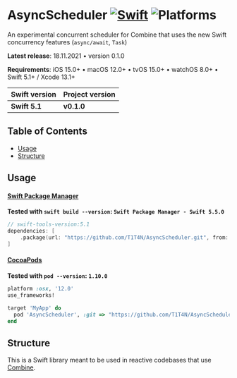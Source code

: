 # AsyncScheduler [![Swift](https://img.shields.io/badge/Swift-5.1-orange.svg?style=flat)](https://developer.apple.com/swift/) ![Platforms](https://img.shields.io/badge/platform-iOS%20%7C%20macOS%20%7C%20watchOS%20%7C%20tvOS-%23989898)
An experimental concurrent scheduler for Combine that uses the new Swift concurrency features (`async/await`, `Task`)

**Latest release**: 18.11.2021 • version 0.1.0

**Requirements**: iOS 15.0+ • macOS 12.0+ • tvOS 15.0+ • watchOS 8.0+ • Swift 5.1+ / Xcode 13.1+

| Swift version | Project version                                             |
| ------------- | ----------------------------------------------------------- |
| **Swift 5.1** | **v0.1.0**                                                  |

## Table of Contents
* [Usage](#usage)
* [Structure](#structure)

## <a name="usage"></a> Usage
#### [Swift Package Manager](https://github.com/apple/swift-package-manager)

**Tested with `swift build --version`: `Swift Package Manager - Swift 5.5.0`**

```swift
// swift-tools-version:5.1
dependencies: [
    .package(url: "https://github.com/T1T4N/AsyncScheduler.git", from: "0.1.0")
]
```

#### [CocoaPods](https://guides.cocoapods.org/using/using-cocoapods.html)

**Tested with `pod --version`: `1.10.0`**

```ruby
platform :osx, '12.0'
use_frameworks!

target 'MyApp' do
  pod 'AsyncScheduler', :git => "https://github.com/T1T4N/AsyncScheduler.git", :tag => "0.1.0"
end
```

## <a name="structure"></a> Structure
This is a Swift library meant to be used in reactive codebases that use [Combine](https://developer.apple.com/documentation/combine).

